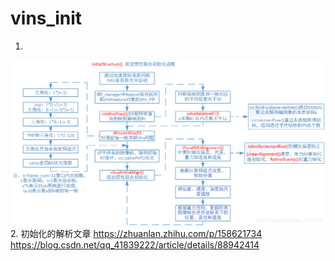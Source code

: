 # vins_init 
1. 
![alt text](image.png)
2. 初始化的解析文章
https://zhuanlan.zhihu.com/p/158621734
https://blog.csdn.net/qq_41839222/article/details/88942414